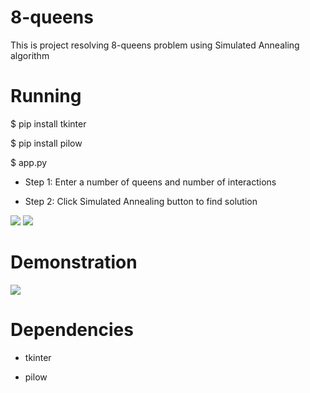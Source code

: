 # 8-queens

This is project resolving 8-queens problem using Simulated Annealing algorithm

# Running

$ pip install tkinter

$ pip install pilow

$ app.py

- Step 1: Enter a number of queens and number of interactions

- Step 2: Click Simulated Annealing button to find solution

<img src = "https://i.imgur.com/u2wZNvi.png?1">

<img src = "https://i.imgur.com/i5RLjcF.png?1">

# Demonstration
<img src = "https://i.imgur.com/cuaEmLU.gif">

# Dependencies

- tkinter

- pilow

